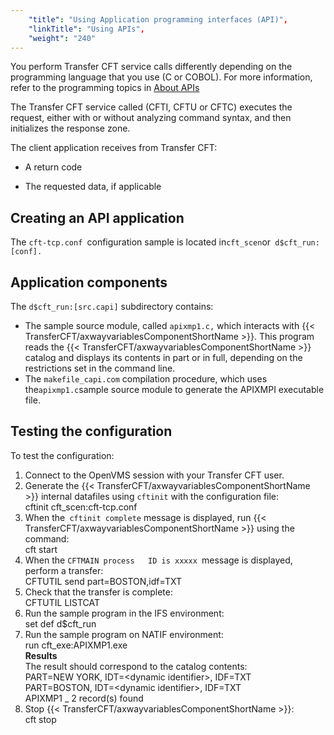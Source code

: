 ```yaml
---
    "title": "Using Application programming interfaces (API)",
    "linkTitle": "Using APIs",
    "weight": "240"
---
```

You perform Transfer CFT service calls differently depending on the programming language that you use (C or COBOL). For more information, refer to the programming topics in [About APIs](../../../../about_this_document_zos/using_apis)

The Transfer CFT service called (CFTI, CFTU or CFTC) executes the request, either with or without analyzing command syntax, and then initializes the response zone.

The client application receives from Transfer CFT:

- A return code

<!-- -->

- The requested data, if applicable

Creating an API application
---------------------------

The `cft-tcp.conf `configuration sample is located in` cft_scen `or` d$cft_run:[conf].`

Application components
----------------------

The `d$cft_run:[src.capi]` subdirectory contains:

- The sample source module,
    called `apixmp1.c,` which interacts with {{< TransferCFT/axwayvariablesComponentShortName  >}}. This program
    reads the {{< TransferCFT/axwayvariablesComponentShortName  >}} catalog and displays its contents in part or in
    full, depending on the restrictions set in the command line.
- The `makefile_capi.com`
    compilation procedure, which uses the` apixmp1.c `sample source module
    to generate the APIXMPI executable file.

Testing the configuration
-------------------------

To test the configuration:

1. Connect to the OpenVMS session with your Transfer CFT user.
1. Generate the {{< TransferCFT/axwayvariablesComponentShortName  >}} internal datafiles
    using `cftinit` with the configuration file:  
    cftinit cft_scen:cft-tcp.conf
1. When the` cftinit complete`
    message is displayed, run {{< TransferCFT/axwayvariablesComponentShortName  >}} using the command:  
    cft start
1. When the `CFTMAIN process   ID is xxxxx `message is displayed, perform a transfer:  
    CFTUTIL send part=BOSTON,idf=TXT
1. Check that the transfer is
    complete:  
    CFTUTIL LISTCAT
1. Run the sample program in the IFS environment:  
    set def d$cft_run
1. Run the sample program on NATIF environment:  
    run cft_exe:APIXMP1.exe  
    ****Results****  
    The result should correspond to the catalog contents:  
    PART=NEW YORK, IDT=&lt;dynamic identifier&gt;, IDF=TXT  
    PART=BOSTON, IDT=&lt;dynamic identifier&gt;, IDF=TXT  
    APIXMP1 _ 2 record(s) found
1. Stop {{< TransferCFT/axwayvariablesComponentShortName  >}}:  
    cft stop
